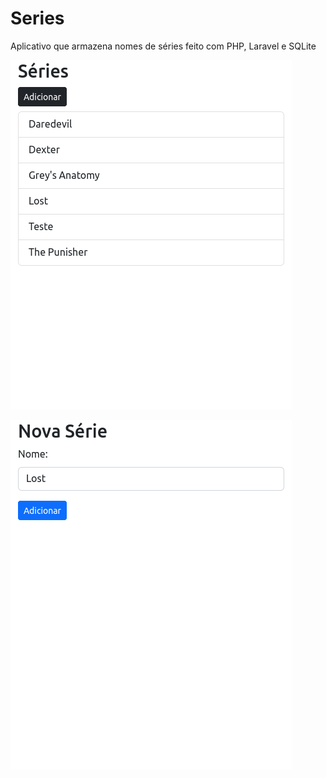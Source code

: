 # Series
Aplicativo que armazena nomes de séries feito com PHP, Laravel e SQLite

![](screenshot1.png)

![](screenshot2.png)
